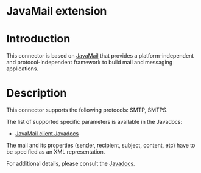JavaMail extension
==================

Introduction
============

This connector is based on
[JavaMail](http://web.archive.org/web/20111014103156/http://java.sun.com/products/javamail/)
that provides a platform-independent and protocol-independent framework
to build mail and messaging applications.

Description
===========

This connector supports the following protocols: SMTP, SMTPS.

The list of supported specific parameters is available in the Javadocs:

-   [JavaMail client
    Javadocs](http://web.archive.org/web/20111014103156/http://www.restlet.org/documentation/2.1/jse/ext/org/restlet/ext/javamail/JavaMailClientHelper.html)

The mail and its properties (sender, recipient, subject, content, etc)
have to be specified as an XML representation.

For additional details, please consult the
[Javadocs](http://web.archive.org/web/20111014103156/http://www.restlet.org/documentation/2.1/jse/ext/org/restlet/ext/javamail/package-summary.html).

